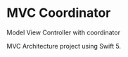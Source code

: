 # MVC Coordinator

Model View Controller with coordinator

MVC Architecture project using Swift 5.

